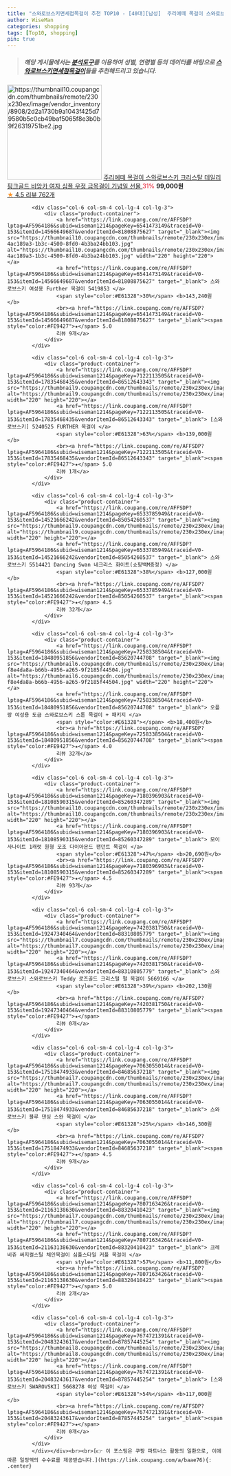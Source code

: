 ```yaml
---
title: "스와로브스키면세점목걸이 추천 TOP10 - [40대][남성]  주리에떼 목걸이 스와로브스키 크리스탈 데일리 핑크골드 비앙카 여자 심플 우정 금목걸이 기념일 선물 "
author: WiseMan
categories: shopping
tags: [Top10, shopping]
pin: true
---
```


> ##### 해당 게시물에서는 [**분석도구**](https://itemscout.io/)를 이용하여 **성별**, **연령별** 등의 데이터를 바탕으로 [**스와로브스키면세점목걸이**](https://link.coupang.com/a/baae76)들을 추천해드리고 있습니다.
<div class="container"><div class="row">
            <div class="col-6 col-sm-4 col-lg-4 col-lg-3">
                <div class="product-container">
                    <a href="https://link.coupang.com/re/AFFSDP?lptag=AF5964186&subid=wiseman1214&pageKey=7101702448&traceid=V0-153&itemId=17728894362&vendorItemId=84893643020" target="_blank"><img src="https://thumbnail10.coupangcdn.com/thumbnails/remote/230x230ex/image/vendor_inventory/8908/2d2a1730b9a1043f425d79580b5c0cb49baf5065f8e3b0b9f26319751be2.jpg" alt="https://thumbnail10.coupangcdn.com/thumbnails/remote/230x230ex/image/vendor_inventory/8908/2d2a1730b9a1043f425d79580b5c0cb49baf5065f8e3b0b9f26319751be2.jpg" width="220" height="220"></a>
                    <a href="https://link.coupang.com/re/AFFSDP?lptag=AF5964186&subid=wiseman1214&pageKey=7101702448&traceid=V0-153&itemId=17728894362&vendorItemId=84893643020" target="_blank"> 주리에떼 목걸이 스와로브스키 크리스탈 데일리 핑크골드 비앙카 여자 심플 우정 금목걸이 기념일 선물 </a>
                    <span style="color:#E61328">31%</span> <b>99,000원</b>
                    <br><a href="https://link.coupang.com/re/AFFSDP?lptag=AF5964186&subid=wiseman1214&pageKey=7101702448&traceid=V0-153&itemId=17728894362&vendorItemId=84893643020" target="_blank"><span style="color:#FE9427">★</span> 4.5
                    리뷰 762개</a>
                </div>
            </div>
            
            <div class="col-6 col-sm-4 col-lg-4 col-lg-3">
                <div class="product-container">
                    <a href="https://link.coupang.com/re/AFFSDP?lptag=AF5964186&subid=wiseman1214&pageKey=6541473149&traceid=V0-153&itemId=14566649687&vendorItemId=81808875627" target="_blank"><img src="https://thumbnail10.coupangcdn.com/thumbnails/remote/230x230ex/image/retail/images/1241217950884087-4ac189a3-1b3c-4500-8fd0-4b3ba24bb103.jpg" alt="https://thumbnail10.coupangcdn.com/thumbnails/remote/230x230ex/image/retail/images/1241217950884087-4ac189a3-1b3c-4500-8fd0-4b3ba24bb103.jpg" width="220" height="220"></a>
                    <a href="https://link.coupang.com/re/AFFSDP?lptag=AF5964186&subid=wiseman1214&pageKey=6541473149&traceid=V0-153&itemId=14566649687&vendorItemId=81808875627" target="_blank"> 스와로브스키 여성용 Further 목걸이 5419853 </a>
                    <span style="color:#E61328">30%</span> <b>143,240원</b>
                    <br><a href="https://link.coupang.com/re/AFFSDP?lptag=AF5964186&subid=wiseman1214&pageKey=6541473149&traceid=V0-153&itemId=14566649687&vendorItemId=81808875627" target="_blank"><span style="color:#FE9427">★</span> 5.0
                    리뷰 9개</a>
                </div>
            </div>
            
            <div class="col-6 col-sm-4 col-lg-4 col-lg-3">
                <div class="product-container">
                    <a href="https://link.coupang.com/re/AFFSDP?lptag=AF5964186&subid=wiseman1214&pageKey=7122113505&traceid=V0-153&itemId=17835468435&vendorItemId=86512643343" target="_blank"><img src="https://thumbnail9.coupangcdn.com/thumbnails/remote/230x230ex/image/vendor_inventory/06d8/2ae506cdae0ab8abf96bb4fc98ea46c470f18dff1658389d0b6b4ce7b30f.jpg" alt="https://thumbnail9.coupangcdn.com/thumbnails/remote/230x230ex/image/vendor_inventory/06d8/2ae506cdae0ab8abf96bb4fc98ea46c470f18dff1658389d0b6b4ce7b30f.jpg" width="220" height="220"></a>
                    <a href="https://link.coupang.com/re/AFFSDP?lptag=AF5964186&subid=wiseman1214&pageKey=7122113505&traceid=V0-153&itemId=17835468435&vendorItemId=86512643343" target="_blank"> [스와로브스키] 5240525 FURTHER 목걸이 </a>
                    <span style="color:#E61328">63%</span> <b>139,000원</b>
                    <br><a href="https://link.coupang.com/re/AFFSDP?lptag=AF5964186&subid=wiseman1214&pageKey=7122113505&traceid=V0-153&itemId=17835468435&vendorItemId=86512643343" target="_blank"><span style="color:#FE9427">★</span> 5.0
                    리뷰 1개</a>
                </div>
            </div>
            
            <div class="col-6 col-sm-4 col-lg-4 col-lg-3">
                <div class="product-container">
                    <a href="https://link.coupang.com/re/AFFSDP?lptag=AF5964186&subid=wiseman1214&pageKey=6533785949&traceid=V0-153&itemId=14521666242&vendorItemId=85054260537" target="_blank"><img src="https://thumbnail9.coupangcdn.com/thumbnails/remote/230x230ex/image/vendor_inventory/b3e0/6c43ad3de81022c7a58980fb6644fc62e8e70f707f335abb18ab1c7812fb.png" alt="https://thumbnail9.coupangcdn.com/thumbnails/remote/230x230ex/image/vendor_inventory/b3e0/6c43ad3de81022c7a58980fb6644fc62e8e70f707f335abb18ab1c7812fb.png" width="220" height="220"></a>
                    <a href="https://link.coupang.com/re/AFFSDP?lptag=AF5964186&subid=wiseman1214&pageKey=6533785949&traceid=V0-153&itemId=14521666242&vendorItemId=85054260537" target="_blank"> 스와로브스키 5514421 Dancing Swan 네크리스 화이트(쇼핑백M증정) </a>
                    <span style="color:#E61328">38%</span> <b>127,000원</b>
                    <br><a href="https://link.coupang.com/re/AFFSDP?lptag=AF5964186&subid=wiseman1214&pageKey=6533785949&traceid=V0-153&itemId=14521666242&vendorItemId=85054260537" target="_blank"><span style="color:#FE9427">★</span> 4.5
                    리뷰 32개</a>
                </div>
            </div>
            
            <div class="col-6 col-sm-4 col-lg-4 col-lg-3">
                <div class="product-container">
                    <a href="https://link.coupang.com/re/AFFSDP?lptag=AF5964186&subid=wiseman1214&pageKey=7258338504&traceid=V0-153&itemId=18480951856&vendorItemId=85620744708" target="_blank"><img src="https://thumbnail6.coupangcdn.com/thumbnails/remote/230x230ex/image/retail/images/7722301961921824-f8e4da8a-b66b-4956-a265-9f2185f44504.jpg" alt="https://thumbnail6.coupangcdn.com/thumbnails/remote/230x230ex/image/retail/images/7722301961921824-f8e4da8a-b66b-4956-a265-9f2185f44504.jpg" width="220" height="220"></a>
                    <a href="https://link.coupang.com/re/AFFSDP?lptag=AF5964186&subid=wiseman1214&pageKey=7258338504&traceid=V0-153&itemId=18480951856&vendorItemId=85620744708" target="_blank"> 오플랑 여성용 도금 스와로브스키 스톤 목걸이 + 패키지 </a>
                    <span style="color:#E61328"></span> <b>18,400원</b>
                    <br><a href="https://link.coupang.com/re/AFFSDP?lptag=AF5964186&subid=wiseman1214&pageKey=7258338504&traceid=V0-153&itemId=18480951856&vendorItemId=85620744708" target="_blank"><span style="color:#FE9427">★</span> 4.0
                    리뷰 32개</a>
                </div>
            </div>
            
            <div class="col-6 col-sm-4 col-lg-4 col-lg-3">
                <div class="product-container">
                    <a href="https://link.coupang.com/re/AFFSDP?lptag=AF5964186&subid=wiseman1214&pageKey=7180396903&traceid=V0-153&itemId=18108590315&vendorItemId=85260347289" target="_blank"><img src="https://thumbnail10.coupangcdn.com/thumbnails/remote/230x230ex/image/vendor_inventory/d335/e8ad2e4a5da94c5261eae209724ea1961ea8c6183f9f63c57c523cc80036.jpg" alt="https://thumbnail10.coupangcdn.com/thumbnails/remote/230x230ex/image/vendor_inventory/d335/e8ad2e4a5da94c5261eae209724ea1961ea8c6183f9f63c57c523cc80036.jpg" width="220" height="220"></a>
                    <a href="https://link.coupang.com/re/AFFSDP?lptag=AF5964186&subid=wiseman1214&pageKey=7180396903&traceid=V0-153&itemId=18108590315&vendorItemId=85260347289" target="_blank"> 모이사나이트 1캐럿 원형 모조 다이아몬드 팬던트 목걸이 </a>
                    <span style="color:#E61328">47%</span> <b>20,690원</b>
                    <br><a href="https://link.coupang.com/re/AFFSDP?lptag=AF5964186&subid=wiseman1214&pageKey=7180396903&traceid=V0-153&itemId=18108590315&vendorItemId=85260347289" target="_blank"><span style="color:#FE9427">★</span> 4.5
                    리뷰 93개</a>
                </div>
            </div>
            
            <div class="col-6 col-sm-4 col-lg-4 col-lg-3">
                <div class="product-container">
                    <a href="https://link.coupang.com/re/AFFSDP?lptag=AF5964186&subid=wiseman1214&pageKey=7420381750&traceid=V0-153&itemId=19247340464&vendorItemId=88310805779" target="_blank"><img src="https://thumbnail7.coupangcdn.com/thumbnails/remote/230x230ex/image/vendor_inventory/eb63/ff94e6238d31ba84c9add6cfd0b18d0c2d38e1e879aa570c7f8a3c3b11e5.jpg" alt="https://thumbnail7.coupangcdn.com/thumbnails/remote/230x230ex/image/vendor_inventory/eb63/ff94e6238d31ba84c9add6cfd0b18d0c2d38e1e879aa570c7f8a3c3b11e5.jpg" width="220" height="220"></a>
                    <a href="https://link.coupang.com/re/AFFSDP?lptag=AF5964186&subid=wiseman1214&pageKey=7420381750&traceid=V0-153&itemId=19247340464&vendorItemId=88310805779" target="_blank"> 스와로브스키 스와로브스키 Teddy 로즈골드 크리스털 펄 목걸이 5669166 </a>
                    <span style="color:#E61328">39%</span> <b>202,130원</b>
                    <br><a href="https://link.coupang.com/re/AFFSDP?lptag=AF5964186&subid=wiseman1214&pageKey=7420381750&traceid=V0-153&itemId=19247340464&vendorItemId=88310805779" target="_blank"><span style="color:#FE9427">★</span> 
                    리뷰 0개</a>
                </div>
            </div>
            
            <div class="col-6 col-sm-4 col-lg-4 col-lg-3">
                <div class="product-container">
                    <a href="https://link.coupang.com/re/AFFSDP?lptag=AF5964186&subid=wiseman1214&pageKey=7063055014&traceid=V0-153&itemId=17518474933&vendorItemId=84685637218" target="_blank"><img src="https://thumbnail7.coupangcdn.com/thumbnails/remote/230x230ex/image/vendor_inventory/3a7f/8900137a52c3303b46ccf565a70eb67598d5404cfa42516082b17480ea08.jpg" alt="https://thumbnail7.coupangcdn.com/thumbnails/remote/230x230ex/image/vendor_inventory/3a7f/8900137a52c3303b46ccf565a70eb67598d5404cfa42516082b17480ea08.jpg" width="220" height="220"></a>
                    <a href="https://link.coupang.com/re/AFFSDP?lptag=AF5964186&subid=wiseman1214&pageKey=7063055014&traceid=V0-153&itemId=17518474933&vendorItemId=84685637218" target="_blank"> 스와로브스키 블루 댄싱 스완 목걸이 </a>
                    <span style="color:#E61328">25%</span> <b>146,300원</b>
                    <br><a href="https://link.coupang.com/re/AFFSDP?lptag=AF5964186&subid=wiseman1214&pageKey=7063055014&traceid=V0-153&itemId=17518474933&vendorItemId=84685637218" target="_blank"><span style="color:#FE9427">★</span> 4.5
                    리뷰 9개</a>
                </div>
            </div>
            
            <div class="col-6 col-sm-4 col-lg-4 col-lg-3">
                <div class="product-container">
                    <a href="https://link.coupang.com/re/AFFSDP?lptag=AF5964186&subid=wiseman1214&pageKey=7807163426&traceid=V0-153&itemId=21163138630&vendorItemId=88320410423" target="_blank"><img src="https://thumbnail7.coupangcdn.com/thumbnails/remote/230x230ex/image/vendor_inventory/5307/736f0b71aa2be340180f415e53696ab4f4b7bd2f5e8cb7afbd3a5600b8a0.jpg" alt="https://thumbnail7.coupangcdn.com/thumbnails/remote/230x230ex/image/vendor_inventory/5307/736f0b71aa2be340180f415e53696ab4f4b7bd2f5e8cb7afbd3a5600b8a0.jpg" width="220" height="220"></a>
                    <a href="https://link.coupang.com/re/AFFSDP?lptag=AF5964186&subid=wiseman1214&pageKey=7807163426&traceid=V0-153&itemId=21163138630&vendorItemId=88320410423" target="_blank"> 크레비쥬 써지컬스틸 체인목걸이 심플스타일 커플 목걸이 </a>
                    <span style="color:#E61328">57%</span> <b>11,800원</b>
                    <br><a href="https://link.coupang.com/re/AFFSDP?lptag=AF5964186&subid=wiseman1214&pageKey=7807163426&traceid=V0-153&itemId=21163138630&vendorItemId=88320410423" target="_blank"><span style="color:#FE9427">★</span> 5.0
                    리뷰 2개</a>
                </div>
            </div>
            
            <div class="col-6 col-sm-4 col-lg-4 col-lg-3">
                <div class="product-container">
                    <a href="https://link.coupang.com/re/AFFSDP?lptag=AF5964186&subid=wiseman1214&pageKey=7674721391&traceid=V0-153&itemId=20483243617&vendorItemId=87857445254" target="_blank"><img src="https://thumbnail8.coupangcdn.com/thumbnails/remote/230x230ex/image/vendor_inventory/e8d9/f5ee60a0761c1aba3fab8c8aee6d93f899441381a3351faeb1021404a3d8.jpg" alt="https://thumbnail8.coupangcdn.com/thumbnails/remote/230x230ex/image/vendor_inventory/e8d9/f5ee60a0761c1aba3fab8c8aee6d93f899441381a3351faeb1021404a3d8.jpg" width="220" height="220"></a>
                    <a href="https://link.coupang.com/re/AFFSDP?lptag=AF5964186&subid=wiseman1214&pageKey=7674721391&traceid=V0-153&itemId=20483243617&vendorItemId=87857445254" target="_blank"> [스와로브스키 SWAROVSKI] 5668278 여성 목걸이 </a>
                    <span style="color:#E61328">54%</span> <b>117,000원</b>
                    <br><a href="https://link.coupang.com/re/AFFSDP?lptag=AF5964186&subid=wiseman1214&pageKey=7674721391&traceid=V0-153&itemId=20483243617&vendorItemId=87857445254" target="_blank"><span style="color:#FE9427">★</span> 
                    리뷰 0개</a>
                </div>
            </div>
            </div></div><br><br>[👉 이 포스팅은 쿠팡 파트너스 활동의 일환으로, 이에 따른 일정액의 수수료를 제공받습니다.](https://link.coupang.com/a/baae76){: .center}
